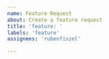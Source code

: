 ```yaml
---
name: Feature Request
about: Create a feature request
title: 'feature: '
labels: 'feature'
assignees: 'rubenfiszel'

---
```

